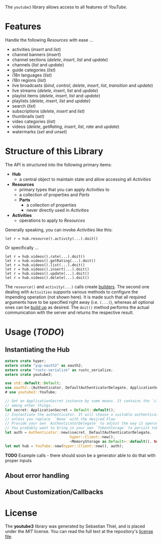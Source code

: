 <!---
DO NOT EDIT !
This file was generated automatically from 'src/mako/README.md.mako'
DO NOT EDIT !
-->
The `youtube3` library allows access to all features of *YouTube*.

# Features

Handle the following *Resources* with ease ... 

* activities (*insert* and *list*)
* channel banners (*insert*)
* channel sections (*delete*, *insert*, *list* and *update*)
* channels (*list* and *update*)
* guide categories (*list*)
* i18n languages (*list*)
* i18n regions (*list*)
* live broadcasts (*bind*, *control*, *delete*, *insert*, *list*, *transition* and *update*)
* live streams (*delete*, *insert*, *list* and *update*)
* playlist items (*delete*, *insert*, *list* and *update*)
* playlists (*delete*, *insert*, *list* and *update*)
* search (*list*)
* subscriptions (*delete*, *insert* and *list*)
* thumbnails (*set*)
* video categories (*list*)
* videos (*delete*, *getRating*, *insert*, *list*, *rate* and *update*)
* watermarks (*set* and *unset*)

# Structure of this Library

The API is structured into the following primary items:

* **Hub**
    * a central object to maintain state and allow accessing all *Activities*
* **Resources**
    * primary types that you can apply *Activities* to
    * a collection of properties and *Parts*
    * **Parts**
        * a collection of properties
        * never directly used in *Activities*
* **Activities**
    * operations to apply to *Resources*

Generally speaking, you can invoke *Activities* like this:

```Rust,ignore
let r = hub.resource().activity(...).doit()
```

Or specifically ...

```ignore
let r = hub.videos().rate(...).doit()
let r = hub.videos().getRating(...).doit()
let r = hub.videos().list(...).doit()
let r = hub.videos().insert(...).doit()
let r = hub.videos().update(...).doit()
let r = hub.videos().delete(...).doit()
```

The `resource()` and `activity(...)` calls create [builders][builder-pattern]. The second one dealing with `Activities` 
supports various methods to configure the impending operation (not shown here). It is made such that all required arguments have to be 
specified right away (i.e. `(...)`), whereas all optional ones can be [build up][builder-pattern] as desired.
The `doit()` method performs the actual communication with the server and returns the respective result.

# Usage (*TODO*)

## Instantiating the Hub

```Rust
extern crate hyper;
extern crate "yup-oauth2" as oauth2;
extern crate "rustc-serialize" as rustc_serialize;
extern crate youtube3;

use std::default::Default;
use oauth2::{Authenticator, DefaultAuthenticatorDelegate, ApplicationSecret, MemoryStorage};
# use youtube3::YouTube;

// Get an ApplicationSecret instance by some means. It contains the `client_id` and `client_secret`, 
// among other things.
let secret: ApplicationSecret = Default::default();
// Instantiate the authenticator. It will choose a suitable authentication flow for you, 
// unless you replace  `None` with the desired Flow
// Provide your own `AuthenticatorDelegate` to adjust the way it operates and get feedback about what's going on
// You probably want to bring in your own `TokenStorage` to persist tokens and retrieve them from storage.
let auth = Authenticator::new(&secret, DefaultAuthenticatorDelegate,
                              hyper::Client::new(),
                              <MemoryStorage as Default>::default(), None);
let mut hub = YouTube::new(hyper::Client::new(), auth);
```

**TODO** Example calls - there should soon be a generator able to do that with proper inputs

## About error handling

## About Customization/Callbacks

[builder-pattern]: http://en.wikipedia.org/wiki/Builder_pattern
[google-go-api]: https://github.com/google/google-api-go-client

# License
The **youtube3** library was generated by Sebastian Thiel, and is placed 
under the *MIT* license.
You can read the full text at the repository's [license file][repo-license].

[repo-license]: https://github.com/Byron/google-apis-rsLICENSE.md
